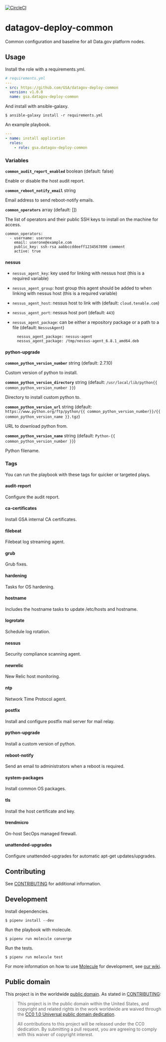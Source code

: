[![CircleCI](https://circleci.com/gh/GSA/datagov-deploy-common.svg?style=svg)](https://circleci.com/gh/GSA/datagov-deploy-common)

# datagov-deploy-common

Common configuration and baseline for all Data.gov platform nodes.


## Usage

Install the role with a requirements.yml.

```yaml
# requirements.yml
---
- src: https://github.com/GSA/datagov-deploy-common
  version: v1.0.0
  name: gsa.datagov-deploy-common
```

And install with ansible-galaxy.

    $ ansible-galaxy install -r requirements.yml

An example playbook.


```yaml
---
- name: install application
  roles:
    - role: gsa.datagov-deploy-common
```


### Variables

**`common_audit_report_enabled`** boolean (default: false)

Enable or disable the host audit report.


**`common_reboot_notify_email`** string

Email address to send reboot-notify emails.

**`common_operators`** array<object> (default: [])

The list of operators and their public SSH keys to install on the machine for
access.

```
common_operators:
  - username: userone
    email: userone@example.com
    public_key: ssh-rsa aabbccddeeff1234567890 comment
    active: true
```


#### nessus
- `nessus_agent_key`: key used for linking with nessus host (this is a required variable)

- `nessus_agent_group`: host group this agent should be added to when linking with nessus host (this is a required variable)
 
- `nessus_agent_host`: nessus host to link with (default: `cloud.tenable.com`)

- `nessus_agent_port`: nessus host port (default: `443`)

- `nessus_agent_package`: can be either a repository package or a path to a file (default: `NessusAgent`)

        nessus_agent_package: nessus-agent 
        nessus_agent_package: /tmp/nessus-agent_6.8.1_amd64.deb


#### python-upgrade
**`common_python_version_number`** string (default: 2.7.10)

Custom version of python to install.


**`common_python_version_directory`** string (default: `/usr/local/lib/python{{ common_python_version_number }}`)

Directory to install custom python to.


**`common_python_version_url`** string (default: `https://www.python.org/ftp/python/{{ common_python_version_number}}/{{ common_python_version_name }}.tgz`)

URL to download python from.


**`common_python_version_name`** string (default: `Python-{{ common_python_version_number }}`)

Python filename.


### Tags

You can run the playbook with these tags for quicker or targeted plays.


#### audit-report

Configure the audit report.


#### ca-certificates

Install GSA internal CA certificates.


#### filebeat

Filebeat log streaming agent.


#### grub

Grub fixes.


#### hardening

Tasks for OS hardening.


#### hostname

Includes the hostname tasks to update /etc/hosts and hostname.


#### logrotate

Schedule log rotation.


#### nessus

Security compliance scanning agent.


#### newrelic

New Relic host monitoring.


#### ntp

Network Time Protocol agent.


#### postfix

Install and configure postfix mail server for mail relay.


#### python-upgrade

Install a custom version of python.


#### reboot-notify

Send an email to administrators when a reboot is required.


#### system-packages

Install common OS packages.


#### tls

Install the host certificate and key.


#### trendmicro

On-host SecOps managed firewall.


#### unattended-upgrades

Configure unattended-upgrades for automatic apt-get updates/upgrades.


## Contributing

See [CONTRIBUTING](CONTRIBUTING.md) for additional information.


## Development

Install dependencies.

    $ pipenv install --dev

Run the playbook with molecule.

    $ pipenv run molecule converge

Run the tests.

    $ pipenv run molecule test

For more information on how to use
[Molecule](https://molecule.readthedocs.io/en/latest/) for development, see [our
wiki](https://github.com/GSA/datagov-deploy/wiki/Developing-Ansible-roles-with-Molecule).


## Public domain

This project is in the worldwide [public domain](LICENSE.md). As stated in
[CONTRIBUTING](CONTRIBUTING.md):

> This project is in the public domain within the United States, and copyright
> and related rights in the work worldwide are waived through the [CC0 1.0
> Universal public domain dedication](https://creativecommons.org/publicdomain/zero/1.0/).
>
> All contributions to this project will be released under the CC0 dedication.
> By submitting a pull request, you are agreeing to comply with this waiver of
> copyright interest.
